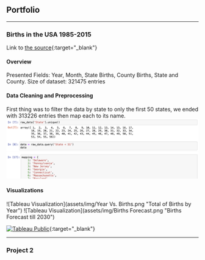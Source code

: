 ## Portfolio

---

### Births in the USA 1985-2015

Link to [the source](https://github.com/the-pudding/data/tree/master/births){:target="_blank"}

#### Overview
Presented Fields: Year, Month, State Births, County Births, State and County.
Size of dataset: 321475 entries 

#### Data Cleaning and Preprocessing
First thing was to filter the data by state to only the first 50 states, we ended with 313226 entries then map each to its name.
![alt text](assets/img/ss1.png "Jupyter Notebook Screenshot") 
![alt text](assets/img/ss2.png "Jupyter Notebook Screenshot")


#### Visualizations

![Tableau Visualization](assets/img/Year Vs. Births.png "Total of Births by Year")
![Tableau Visualization](assets/img/Births Forecast.png "Births Forecast till 2030")

[![Tableau Public](https://img.shields.io/badge/Tableau%20Public-View%20Sheet-blue)](https://public.tableau.com/app/profile/silvia.bebawy/viz/BirthDatayear-births/Sheet32){:target="_blank"}


---

### Project 2

